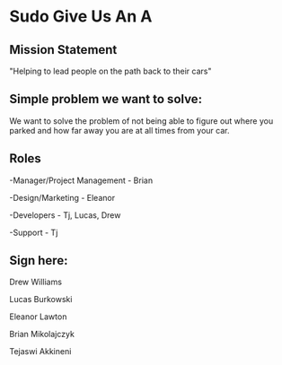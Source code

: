 # Sudo Give Us An A

## Mission Statement
"Helping to lead people on the path back to their cars"
## Simple problem we want to solve:
We want to solve the problem of not being able to figure out where you parked and how far away you are at all times from your car.
## Roles
-Manager/Project Management - Brian

-Design/Marketing - Eleanor 

-Developers - Tj, Lucas, Drew

-Support - Tj

## Sign here:

Drew Williams

Lucas Burkowski

Eleanor Lawton

Brian Mikolajczyk

Tejaswi Akkineni
